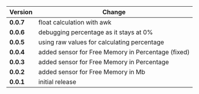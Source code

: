 | Version | Change|
| --- | --- |
| **0.0.7** | float calculation with awk|
| **0.0.6** | debugging percentage as it stays at 0%|
| **0.0.5** | using raw values for calculating percentage|
| **0.0.4** | added sensor for Free Memory in Percentage (fixed)|
| **0.0.3** | added sensor for Free Memory in Percentage|
| **0.0.2** | added sensor for Free Memory in Mb|
| **0.0.1** | initial release|

